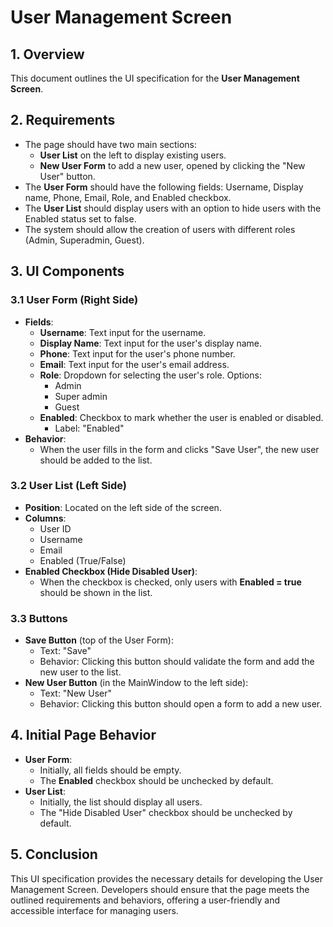 # User Management Screen 

## 1. Overview
This document outlines the UI specification for the **User Management Screen**.

## 2. Requirements
- The page should have two main sections: 
  - **User List** on the left to display existing users.
  - **New User Form** to add a new user, opened by clicking the "New User" button.
- The **User Form** should have the following fields: Username, Display name, Phone, Email, Role, and Enabled checkbox.
- The **User List** should display users with an option to hide users with the Enabled status set to false.
- The system should allow the creation of users with different roles (Admin, Superadmin, Guest).

## 3. UI Components

### 3.1 User Form (Right Side)
- **Fields**:
  - **Username**: Text input for the username.
  - **Display Name**: Text input for the user's display name.
  - **Phone**: Text input for the user's phone number.
  - **Email**: Text input for the user's email address.
  - **Role**: Dropdown for selecting the user's role. Options:
    - Admin
    - Super admin
    - Guest
  - **Enabled**: Checkbox to mark whether the user is enabled or disabled.
    - Label: "Enabled"
- **Behavior**:
  - When the user fills in the form and clicks "Save User", the new user should be added to the list.

### 3.2 User List (Left Side)
- **Position**: Located on the left side of the screen.
- **Columns**: 
  - User ID
  - Username
  - Email
  - Enabled (True/False)
- **Enabled Checkbox (Hide Disabled User)**: 
  - When the checkbox is checked, only users with **Enabled = true** should be shown in the list.

### 3.3 Buttons
- **Save Button** (top of the User Form):
  - Text: "Save"
  - Behavior: Clicking this button should validate the form and add the new user to the list.
- **New User Button** (in the MainWindow to the left side):
  - Text: "New User"
  - Behavior: Clicking this button should open a form to add a new user.

## 4. Initial Page Behavior
- **User Form**:
  - Initially, all fields should be empty.
  - The **Enabled** checkbox should be unchecked by default.
- **User List**:
  - Initially, the list should display all users.
  - The "Hide Disabled User" checkbox should be unchecked by default.

## 5. Conclusion
This UI specification provides the necessary details for developing the User Management Screen. Developers should ensure that the page meets the outlined requirements and behaviors, offering a user-friendly and accessible interface for managing users.
